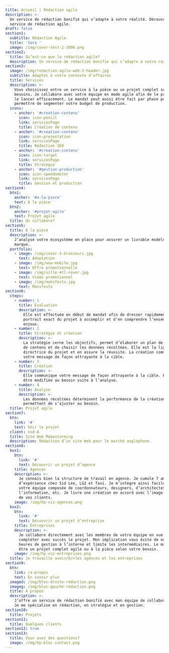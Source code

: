 ```yaml
---
title: Accueil | Rédaction agile
description: >-
  Un service de rédaction bonifié qui s’adapte à votre réalité. Découvrir le
  service de rédaction agile.
draft: false
section1:
  subtitle: Rédaction Agile
  title: 'Sara '
  image: /img/cover-test-2-3000.png
section2:
  title: Qu’est-ce que la rédaction agile?
  description: Un service de rédaction bonifié qui s’adapte à votre réalité.
section3:
  image: /img/redaction-agile-web-2-header.jpg
  subtitle: Adaptés à votre contexte d’affaires
  title: Services
  description: >-
    Vous choisissez entre un service à la pièce ou un projet complet selon vos
    besoins. Je collabore avec votre équipe en mode agile afin de le produire et
    le lancer efficacement. Le mandat peut aussi être fait par phase pour vous
    permettre de segmenter votre budget de production. 
  icons:
    - anchor: '#creation-contenu'
      icon: icon-pencil
      link: servicesPage
      title: Création de contenu
    - anchor: '#creation-contenu'
      icon: icon-presentation
      link: servicesPage
      title: Rédaction SEO
    - anchor: '#creation-contenu'
      icon: icon-target
      link: servicesPage
      title: Stratégie
    - anchor: '#gestion-production'
      icon: icon-speedometer
      link: servicesPage
      title: Gestion et production
section4:
  btn1:
    anchor: '#a-la-piece'
    text: À la pièce
  btn2:
    anchor: '#projet-agile'
    text: Projet agile
  title: On collabore?
section5:
  title: À la pièce
  description: >-
    J’analyse votre écosystème en place pour assurer un livrable modelé à votre
    marque.
  portfolio:
    - image: /img/cover-3-brasseurs.jpg
      text: Adaptation
    - image: /img/wow-mobile.jpg
      text: Offre promotionnelle
    - image: /img/ville-mtl-cover.jpg
      text: Vidéo promotionnel
    - image: /img/manifesto.jpg
      text: Manifesto
section6:
  steps:
    - number: 1
      title: Évaluation
      description: >-
        Elle est effectuée en début de mandat afin de dresser rapidement le
        portrait exact du projet à accomplir et d’en comprendre l’ensemble des
        enjeux.
    - number: 2
      title: Stratégie et création
      description: >-
        La stratégie cerne les objectifs, permet d’élaborer un plan de création
        de contenu et de choisir les données récoltées. Elle est la ligne
        directrice du projet et en assure la réussite. La création communique
        votre message de façon attrayante à la cible.
    - number: 3
      title: Création
      description: >-
        Elle communique votre message de façon attrayante à la cible. Elle peut
        être modifiée au besoin suite à l’analyse. 
    - number: 4
      title: Analyse
      description: >-
        Les données récoltées déterminent la performance de la création et
        permettent de s’ajuster au besoin.
  title: Projet agile
section7:
  btn:
    link: '#'
    text: Voir le projet
  client: nod-A
  title: Site Web Makestorming
  description: Rédaction d’un site Web pour le marché anglophone.
section8:
  box1:
    btn:
      link: '#'
      text: Découvrir un projet d’agence
    title: Agences
    description: >-
      Je connais bien la structure de travail en agence. Je cumule 7 ans
      d’expérience chez Sid Lee, LG2 et Taxi. Je m’intègre ainsi facilement à
      votre équipe composée de coordonnateurs, designers, d’architectes de
      l’information, etc. Je livre une création en accord avec l’image de marque
      de vos clients.
    image: /img/hp-viz-agences.png
  box2:
    btn:
      link: '#'
      text: Découvrir un projet d’entreprise
    title: Entreprises
    description: >-
      Je collabore directement avec les membres de votre équipe en vue de
      compléter avec succès le projet. Mon implication vous évite de nombreuses
      heures de gestion à l’interne et limite les intermédiaires. Le mandat peut
      être un projet complet agile ou à la pièce selon votre besoin. 
    image: /img/hp-viz-entreprises.png
  title: Je travaille avec</br>les agences et les entreprises
section9:
  btn:
    link: /a-propos
    text: En savoir plus
  imaged: /img/bloc-droite-redaction.png
  imageg: /img/bloc-gauche-redaction.png
  title: À propos
  description: >-
    J’offre un service de rédaction bonifié avec mon équipe de collaborateurs.
    Je me spécialise en rédaction, en stratégie et en gestion.
section10:
  title: Projets
section11:
  title: Quelques clients
section12: true
section13:
  title: Vous avez des questions?
  image: /img/hp-bloc contact.png
---
```


